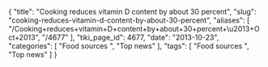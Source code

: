 {
    "title": "Cooking reduces vitamin D content by about 30 percent",
    "slug": "cooking-reduces-vitamin-d-content-by-about-30-percent",
    "aliases": [
        "/Cooking+reduces+vitamin+D+content+by+about+30+percent+\u2013+Oct+2013",
        "/4677"
    ],
    "tiki_page_id": 4677,
    "date": "2013-10-23",
    "categories": [
        "Food sources ",
        "Top news"
    ],
    "tags": [
        "Food sources ",
        "Top news"
    ]
}